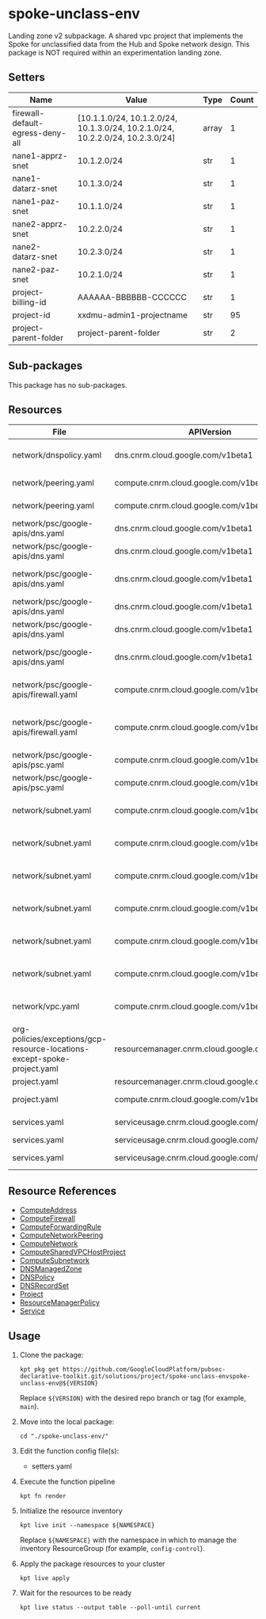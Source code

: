 <!-- BEGINNING OF PRE-COMMIT-BLUEPRINT DOCS HOOK:TITLE -->
# spoke-unclass-env


<!-- END OF PRE-COMMIT-BLUEPRINT DOCS HOOK:TITLE -->

<!-- BEGINNING OF PRE-COMMIT-BLUEPRINT DOCS HOOK:BODY -->
Landing zone v2 subpackage.
A shared vpc project that implements the Spoke for unclassified data from the Hub and Spoke network design.
This package is NOT required within an experimentation landing zone.

## Setters

|               Name               |                                     Value                                      | Type  | Count |
|----------------------------------|--------------------------------------------------------------------------------|-------|-------|
| firewall-default-egress-deny-all | [10.1.1.0/24, 10.1.2.0/24, 10.1.3.0/24, 10.2.1.0/24, 10.2.2.0/24, 10.2.3.0/24] | array |     1 |
| nane1-apprz-snet                 | 10.1.2.0/24                                                                    | str   |     1 |
| nane1-datarz-snet                | 10.1.3.0/24                                                                    | str   |     1 |
| nane1-paz-snet                   | 10.1.1.0/24                                                                    | str   |     1 |
| nane2-apprz-snet                 | 10.2.2.0/24                                                                    | str   |     1 |
| nane2-datarz-snet                | 10.2.3.0/24                                                                    | str   |     1 |
| nane2-paz-snet                   | 10.2.1.0/24                                                                    | str   |     1 |
| project-billing-id               | AAAAAA-BBBBBB-CCCCCC                                                           | str   |     1 |
| project-id                       | xxdmu-admin1-projectname                                                       | str   |    95 |
| project-parent-folder            | project-parent-folder                                                          | str   |     2 |

## Sub-packages

This package has no sub-packages.

## Resources

|                                   File                                   |                  APIVersion                   |            Kind             |                       Name                        | Namespace  |
|--------------------------------------------------------------------------|-----------------------------------------------|-----------------------------|---------------------------------------------------|------------|
| network/dnspolicy.yaml                                                   | dns.cnrm.cloud.google.com/v1beta1             | DNSPolicy                   | project-id-logging-dnspolicy                      | networking |
| network/peering.yaml                                                     | compute.cnrm.cloud.google.com/v1beta1         | ComputeNetworkPeering       | project-id-to-hub-peer                            | networking |
| network/peering.yaml                                                     | compute.cnrm.cloud.google.com/v1beta1         | ComputeNetworkPeering       | hub-to-project-id-peer                            | networking |
| network/psc/google-apis/dns.yaml                                         | dns.cnrm.cloud.google.com/v1beta1             | DNSManagedZone              | project-id-googleapis-dns                         | networking |
| network/psc/google-apis/dns.yaml                                         | dns.cnrm.cloud.google.com/v1beta1             | DNSRecordSet                | project-id-googleapis-rset                        | networking |
| network/psc/google-apis/dns.yaml                                         | dns.cnrm.cloud.google.com/v1beta1             | DNSRecordSet                | project-id-googleapis-wildcard-rset               | networking |
| network/psc/google-apis/dns.yaml                                         | dns.cnrm.cloud.google.com/v1beta1             | DNSManagedZone              | project-id-gcrio-dns                              | networking |
| network/psc/google-apis/dns.yaml                                         | dns.cnrm.cloud.google.com/v1beta1             | DNSRecordSet                | project-id-gcrio-rset                             | networking |
| network/psc/google-apis/dns.yaml                                         | dns.cnrm.cloud.google.com/v1beta1             | DNSRecordSet                | project-id-gcrio-wildcard-rset                    | networking |
| network/psc/google-apis/firewall.yaml                                    | compute.cnrm.cloud.google.com/v1beta1         | ComputeFirewall             | project-id-egress-allow-psc-fwr                   | networking |
| network/psc/google-apis/firewall.yaml                                    | compute.cnrm.cloud.google.com/v1beta1         | ComputeFirewall             | project-id-default-egress-deny-fwr                | networking |
| network/psc/google-apis/psc.yaml                                         | compute.cnrm.cloud.google.com/v1beta1         | ComputeAddress              | project-id-psc-apis-ip                            | networking |
| network/psc/google-apis/psc.yaml                                         | compute.cnrm.cloud.google.com/v1beta1         | ComputeForwardingRule       | project-id-psc-apis-fw                            | networking |
| network/subnet.yaml                                                      | compute.cnrm.cloud.google.com/v1beta1         | ComputeSubnetwork           | project-id-nane1-vpc1-paz-snet                    | networking |
| network/subnet.yaml                                                      | compute.cnrm.cloud.google.com/v1beta1         | ComputeSubnetwork           | project-id-nane1-vpc1-apprz-snet                  | networking |
| network/subnet.yaml                                                      | compute.cnrm.cloud.google.com/v1beta1         | ComputeSubnetwork           | project-id-nane1-vpc1-datarz-snet                 | networking |
| network/subnet.yaml                                                      | compute.cnrm.cloud.google.com/v1beta1         | ComputeSubnetwork           | project-id-nane2-vpc1-paz-snet                    | networking |
| network/subnet.yaml                                                      | compute.cnrm.cloud.google.com/v1beta1         | ComputeSubnetwork           | project-id-nane2-vpc1-apprz-snet                  | networking |
| network/subnet.yaml                                                      | compute.cnrm.cloud.google.com/v1beta1         | ComputeSubnetwork           | project-id-nane2-vpc1-datarz-snet                 | networking |
| network/vpc.yaml                                                         | compute.cnrm.cloud.google.com/v1beta1         | ComputeNetwork              | project-id-global-vpc1-vpc                        | networking |
| org-policies/exceptions/gcp-resource-locations-except-spoke-project.yaml | resourcemanager.cnrm.cloud.google.com/v1beta1 | ResourceManagerPolicy       | gcp-restrict-resource-locations-except-project-id | policies   |
| project.yaml                                                             | resourcemanager.cnrm.cloud.google.com/v1beta1 | Project                     | project-id                                        | projects   |
| project.yaml                                                             | compute.cnrm.cloud.google.com/v1beta1         | ComputeSharedVPCHostProject | project-id-hostvpc                                | networking |
| services.yaml                                                            | serviceusage.cnrm.cloud.google.com/v1beta1    | Service                     | project-id-compute                                | projects   |
| services.yaml                                                            | serviceusage.cnrm.cloud.google.com/v1beta1    | Service                     | project-id-dns                                    | projects   |
| services.yaml                                                            | serviceusage.cnrm.cloud.google.com/v1beta1    | Service                     | project-id-servicedirectory                       | projects   |

## Resource References

- [ComputeAddress](https://cloud.google.com/config-connector/docs/reference/resource-docs/compute/computeaddress)
- [ComputeFirewall](https://cloud.google.com/config-connector/docs/reference/resource-docs/compute/computefirewall)
- [ComputeForwardingRule](https://cloud.google.com/config-connector/docs/reference/resource-docs/compute/computeforwardingrule)
- [ComputeNetworkPeering](https://cloud.google.com/config-connector/docs/reference/resource-docs/compute/computenetworkpeering)
- [ComputeNetwork](https://cloud.google.com/config-connector/docs/reference/resource-docs/compute/computenetwork)
- [ComputeSharedVPCHostProject](https://cloud.google.com/config-connector/docs/reference/resource-docs/compute/computesharedvpchostproject)
- [ComputeSubnetwork](https://cloud.google.com/config-connector/docs/reference/resource-docs/compute/computesubnetwork)
- [DNSManagedZone](https://cloud.google.com/config-connector/docs/reference/resource-docs/dns/dnsmanagedzone)
- [DNSPolicy](https://cloud.google.com/config-connector/docs/reference/resource-docs/dns/dnspolicy)
- [DNSRecordSet](https://cloud.google.com/config-connector/docs/reference/resource-docs/dns/dnsrecordset)
- [Project](https://cloud.google.com/config-connector/docs/reference/resource-docs/resourcemanager/project)
- [ResourceManagerPolicy](https://cloud.google.com/config-connector/docs/reference/resource-docs/resourcemanager/resourcemanagerpolicy)
- [Service](https://cloud.google.com/config-connector/docs/reference/resource-docs/serviceusage/service)

## Usage

1.  Clone the package:
    ```shell
    kpt pkg get https://github.com/GoogleCloudPlatform/pubsec-declarative-toolkit.git/solutions/project/spoke-unclass-envspoke-unclass-env@${VERSION}
    ```
    Replace `${VERSION}` with the desired repo branch or tag
    (for example, `main`).

1.  Move into the local package:
    ```shell
    cd "./spoke-unclass-env/"
    ```

1.  Edit the function config file(s):
    - setters.yaml

1.  Execute the function pipeline
    ```shell
    kpt fn render
    ```

1.  Initialize the resource inventory
    ```shell
    kpt live init --namespace ${NAMESPACE}
    ```
    Replace `${NAMESPACE}` with the namespace in which to manage
    the inventory ResourceGroup (for example, `config-control`).

1.  Apply the package resources to your cluster
    ```shell
    kpt live apply
    ```

1.  Wait for the resources to be ready
    ```shell
    kpt live status --output table --poll-until current
    ```

<!-- END OF PRE-COMMIT-BLUEPRINT DOCS HOOK:BODY -->